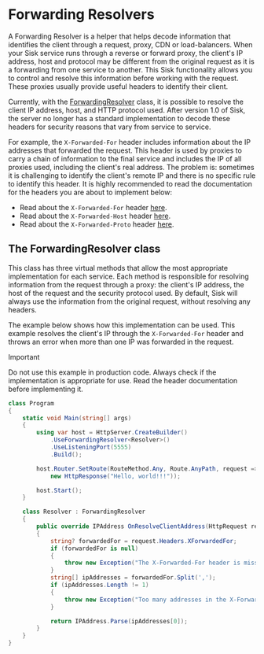 # Forwarding Resolvers

A Forwarding Resolver is a helper that helps decode information that identifies the client through a request, proxy, CDN or load-balancers. When your Sisk service runs through a reverse or forward proxy, the client's IP address, host and protocol may be different from the original request as it is a forwarding from one service to another. This Sisk functionality allows you to control and resolve this information before working with the request. These proxies usually provide useful headers to identify their client.

Currently, with the [ForwardingResolver](/api/Sisk.Core.Http.ForwardingResolver) class, it is possible to resolve the client IP address, host, and HTTP protocol used. After version 1.0 of Sisk, the server no longer has a standard implementation to decode these headers for security reasons that vary from service to service.

For example, the `X-Forwarded-For` header includes information about the IP addresses that forwarded the request. This header is used by proxies to carry a chain of information to the final service and includes the IP of all proxies used, including the client's real address. The problem is: sometimes it is challenging to identify the client's remote IP and there is no specific rule to identify this header. It is highly recommended to read the documentation for the headers you are about to implement below:

- Read about the `X-Forwarded-For` header [here](https://developer.mozilla.org/en-US/docs/Web/HTTP/Headers/X-Forwarded-For#security_and_privacy_concerns).
- Read about the `X-Forwarded-Host` header [here](https://developer.mozilla.org/en-US/docs/Web/HTTP/Headers/X-Forwarded-Host).
- Read about the `X-Forwarded-Proto` header [here](https://developer.mozilla.org/en-US/docs/Web/HTTP/Headers/X-Forwarded-Proto).

## The ForwardingResolver class

This class has three virtual methods that allow the most appropriate implementation for each service. Each method is responsible for resolving information from the request through a proxy: the client's IP address, the host of the request and the security protocol used. By default, Sisk will always use the information from the original request, without resolving any headers.

The example below shows how this implementation can be used. This example resolves the client's IP through the `X-Forwarded-For` header and throws an error when more than one IP was forwarded in the request.

> [!IMPORTANT]
> Do not use this example in production code. Always check if the implementation is appropriate for use. Read the header documentation before implementing it.

```cs
class Program
{
    static void Main(string[] args)
    {
        using var host = HttpServer.CreateBuilder()
            .UseForwardingResolver<Resolver>()
            .UseListeningPort(5555)
            .Build();

        host.Router.SetRoute(RouteMethod.Any, Route.AnyPath, request =>
            new HttpResponse("Hello, world!!!"));

        host.Start();
    }

    class Resolver : ForwardingResolver
    {
        public override IPAddress OnResolveClientAddress(HttpRequest request, IPEndPoint connectingEndpoint)
        {
            string? forwardedFor = request.Headers.XForwardedFor;
            if (forwardedFor is null)
            {
                throw new Exception("The X-Forwarded-For header is missing.");
            }
            string[] ipAddresses = forwardedFor.Split(',');
            if (ipAddresses.Length != 1)
            {
                throw new Exception("Too many addresses in the X-Forwarded-For header.");
            }

            return IPAddress.Parse(ipAddresses[0]);
        }
    }
}
```